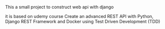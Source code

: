 This a small project to construct web api with django

it is based on udemy course 
Create an advanced REST API with Python, Django REST Framework and Docker using Test Driven Development (TDD)
